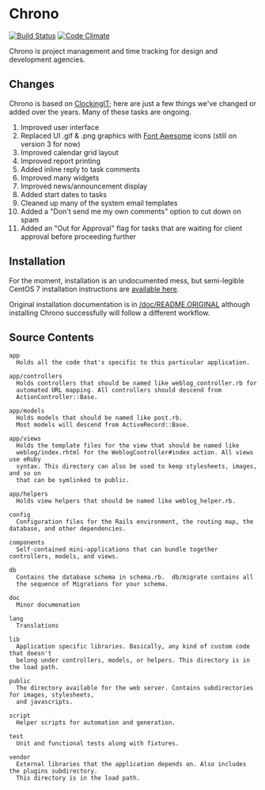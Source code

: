 # Chrono

[![Build Status](https://travis-ci.org/EMRL/chrono.svg?branch=master)](https://travis-ci.org/EMRL/chrono) [![Code Climate](https://codeclimate.com/github/EMRL/chrono/badges/gpa.svg)](https://codeclimate.com/github/EMRL/chrono)

Chrono is project management and time tracking for design and development agencies.

## Changes

Chrono is based on [ClockingIT](http://clockingit.com); here are just a few things we've changed or added over the years. Many of these tasks are ongoing.

1. Improved user interface
2. Replaced UI .gif & .png graphics with [Font Awesome](http://fontawesome.github.io/Font-Awesome/3.2.1/) icons (still on version 3 for now)
3. Improved calendar grid layout
4. Improved report printing
5. Added inline reply to task comments
6. Improved many widgets
7. Improved news/announcement display
8. Added start dates to tasks
9. Cleaned up many of the system email templates
10. Added a "Don't send me my own comments" option to cut down on spam
11. Added an "Out for Approval" flag for tasks that are waiting for client approval before proceeding further

## Installation

For the moment, installation is an undocumented mess, but semi-legible CentOS 7 installation instructions are [available here](https://github.com/EMRL/chrono/wiki/CentOS-7-Install). 

Original installation documentation is in [/doc/README.ORIGINAL](https://github.com/EMRL/chrono/blob/master/doc/README.ORIGINAL) although installing Chrono successfully will follow a different workflow.

## Source Contents
```
app
  Holds all the code that's specific to this particular application.

app/controllers
  Holds controllers that should be named like weblog_controller.rb for
  automated URL mapping. All controllers should descend from
  ActionController::Base.

app/models
  Holds models that should be named like post.rb.
  Most models will descend from ActiveRecord::Base.

app/views
  Holds the template files for the view that should be named like
  weblog/index.rhtml for the WeblogController#index action. All views use eRuby
  syntax. This directory can also be used to keep stylesheets, images, and so on
  that can be symlinked to public.

app/helpers
  Holds view helpers that should be named like weblog_helper.rb.

config
  Configuration files for the Rails environment, the routing map, the database, and other dependencies.

components
  Self-contained mini-applications that can bundle together controllers, models, and views.

db
  Contains the database schema in schema.rb.  db/migrate contains all
  the sequence of Migrations for your schema.

doc
  Minor documenation

lang
  Translations
  
lib
  Application specific libraries. Basically, any kind of custom code that doesn't
  belong under controllers, models, or helpers. This directory is in the load path.

public
  The directory available for the web server. Contains subdirectories for images, stylesheets,
  and javascripts.

script
  Helper scripts for automation and generation.

test
  Unit and functional tests along with fixtures.

vendor
  External libraries that the application depends on. Also includes the plugins subdirectory.
  This directory is in the load path.
 ```

